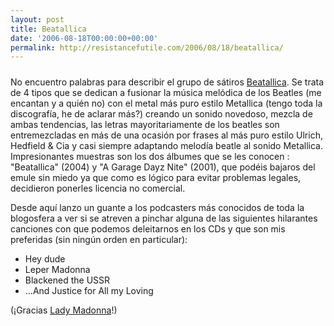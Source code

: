 ```yaml
---
layout: post
title: Beatallica
date: '2006-08-18T00:00:00+00:00'
permalink: http://resistancefutile.com/2006/08/18/beatallica/
---
```

<a href="http://beatallica.org"><img style="display:block; margin:0px auto 10px; text-align:center;cursor:pointer; cursor:hand;" src="http://photos1.blogger.com/blogger/6639/1972/1600/300px-Beatallica-logo.gif" border="0" alt="" /></a>No encuentro palabras para describir el grupo de sátiros <a href="http://en.wikipedia.org/wiki/Beatallica">Beatallica</a>. Se trata de 4 tipos que se dedican a fusionar la música melódica de los Beatles (me encantan y a quién no) con el metal más puro estilo Metallica (tengo toda la discografía, he de aclarar más?) creando un sonido novedoso, mezcla de ambas tendencias, las letras mayoritariamente de los beatles son entremezcladas en más de una ocasión por frases al más puro estilo Ulrich, Hedfield & Cia y casi siempre adaptando melodía beatle al sonido Metallica. Impresionantes muestras son los dos álbumes que se les conocen : "Beatallica" (2004) y "A Garage Dayz Nite" (2001), que podéis bajaros del emule sin miedo ya que como es lógico para evitar problemas legales, decidieron ponerles licencia no comercial.

Desde aquí lanzo un guante a los podcasters más conocidos de toda la blogosfera a ver si se atreven a pinchar alguna de las siguientes hilarantes canciones con que podemos deleitarnos en los CDs y que son mis preferidas (sin ningún orden en particular):
<ul><li>Hey dude</li><li>Leper Madonna</li><li>Blackened the USSR</li><li>...And Justice for All my Loving</li>
</ul>
(¡Gracias <a href="http://childrenatyourfeet.blogspot.com">Lady Madonna</a>!)
